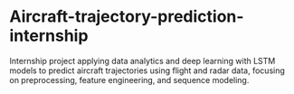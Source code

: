 # Aircraft-trajectory-prediction-internship
Internship project applying data analytics and deep learning with LSTM models to predict aircraft trajectories using flight and radar data, focusing on preprocessing, feature engineering, and sequence modeling.

